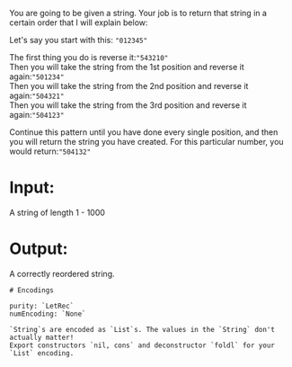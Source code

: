 You are going to be given a string. Your job is to return that string in a certain order that I will explain below:

Let's say you start with this: `"012345"`

The first thing you do is reverse it:`"543210"`  
Then you will take the string from the 1st position and reverse it again:`"501234"`  
Then you will take the string from the 2nd position and reverse it again:`"504321"`  
Then you will take the string from the 3rd position and reverse it again:`"504123"`

Continue this pattern until you have done every single position, and then you will return the string you have created. For this particular number, you would return:`"504132"`

# Input:
A string of length 1 - 1000

# Output:
A correctly reordered string.

~~~if:lambdacalc
# Encodings

purity: `LetRec`  
numEncoding: `None`  

`String`s are encoded as `List`s. The values in the `String` don't actually matter!  
Export constructors `nil, cons` and deconstructor `foldl` for your `List` encoding.
~~~
